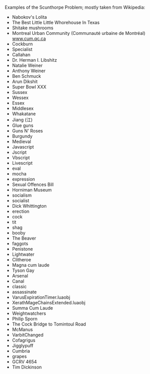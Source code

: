 Examples of the Scunthorpe Problem; mostly taken from Wikipedia:

- Nabokov's Lolita
- The Best Little Little Whorehouse In Texas
- Shitake mushrooms
- Montreal Urban Community (Communauté urbaine de Montréal) www.cum.qc.ca
- Cockburn
- Specialist
- Callahan
- Dr. Herman I. Libshitz
- Natalie Weiner
- Anthony Weiner
- Ben Schmuck
- Arun Dikshit
- Super Bowl XXX
- Sussex
- Wessex
- Essex
- Middlesex
- Whakatane
- Jiang (江)
- Glue guns
- Guns N' Roses
- Burgundy
- Medieval
- Javascript
- Jscript
- Vbscript
- Livescript
- eval
- mocha
- expression
- Sexual Offences Bill
- Horniman Museum
- socialism
- socialist
- Dick Whittington
- erection
- cock
- tit
- shag
- booby
- The Beaver
- faggots
- Penistone
- Lightwater
- Clitheroe
- Magna cum laude
- Tyson Gay
- Arsenal
- Canal
- classic
- assassinate
- VarusExpirationTimer.luaobj
- XerathMageChainsExtended.luaobj
- Summa Cum Laude
- Weightwatchers
- Philip Sporn
- The Cock Bridge to Tomintoul Road
- McManus
- VarbitChanged
- Cofagrigus
- Jigglypuff
- Cumbria
- grapes
- GCRV 4654
- Tim Dickinson

